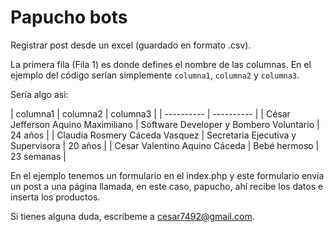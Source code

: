 # Papucho bots

Registrar post desde un excel (guardado en formato .csv).

La primera fila (Fila 1) es donde defines el nombre de las columnas. En el ejemplo del código serían simplemente `columna1`, `columna2` y `columna3`.

Sería algo asi:

| columna1 | columna2 | columna3 |
| ---------- | ---------- |
| César Jefferson Aquino Maximiliano | Software Developer y Bombero Voluntario | 24 años |
| Claudia Rosmery Cáceda Vasquez | Secretaria Ejecutiva y Supervisora | 20 años |
| Cesar Valentino Aquino Cáceda | Bebé hermoso | 23 semanas |

En el ejemplo tenemos un formulario en el index.php y este formulario envia un post a una página llamada, en este caso, papucho, ahí recibe los datos e inserta los productos.

Si tienes alguna duda, escríbeme a [cesar7492@gmail.com](mailto:cesar7492@gmail.com).
